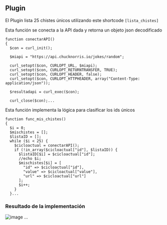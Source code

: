 ## Plugin

El Plugin lista 25 chistes únicos utilizando este shortcode `[lista_chistes]`

Esta función se conecta a la API dada y retorna un objeto json decodificado

```
function conectarAPI()
{
  $con = curl_init();

  $miapi = "https://api.chucknorris.io/jokes/random";

  curl_setopt($con, CURLOPT_URL, $miapi);
  curl_setopt($con, CURLOPT_RETURNTRANSFER, TRUE);
  curl_setopt($con, CURLOPT_HEADER, false);
  curl_setopt($con, CURLOPT_HTTPHEADER, array("Content-Type: application/json"));

  $resultadapi = curl_exec($con);

  curl_close($con);...

```



Esta función implementa la lógica para clasificar los ids únicos

```
function func_mis_chistes()
{
  $i = 0;
  $mischistes = [];
  $listaID = [];
  while ($i < 25) {
    $cicloactual = conectarAPI();
    if (!in_array($cicloactual["id"], $listaID)) {
      $listaID[$i] = $cicloactual["id"];
      //echo $i;
      $mischistes[$i] = [
        "id" => $cicloactual["id"],
        "value" => $cicloactual["value"],
        "url" => $cicloactual["url"]
      ];
      $i++;
    }
  }...

```


### Resultado de la implementación

![image](https://user-images.githubusercontent.com/32855821/182989705-a0894411-31fa-463f-b23e-15ffccd17b66.png)
...
